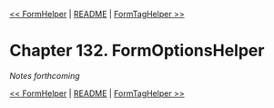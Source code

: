 [&lt;&lt; FormHelper](ch131-formhelper.md) | [README](README.md) | [FormTagHelper &gt;&gt;](ch133-formtaghelper.md)

# Chapter 132. FormOptionsHelper

*Notes forthcoming*

[&lt;&lt; FormHelper](ch131-formhelper.md) | [README](README.md) | [FormTagHelper &gt;&gt;](ch133-formtaghelper.md)